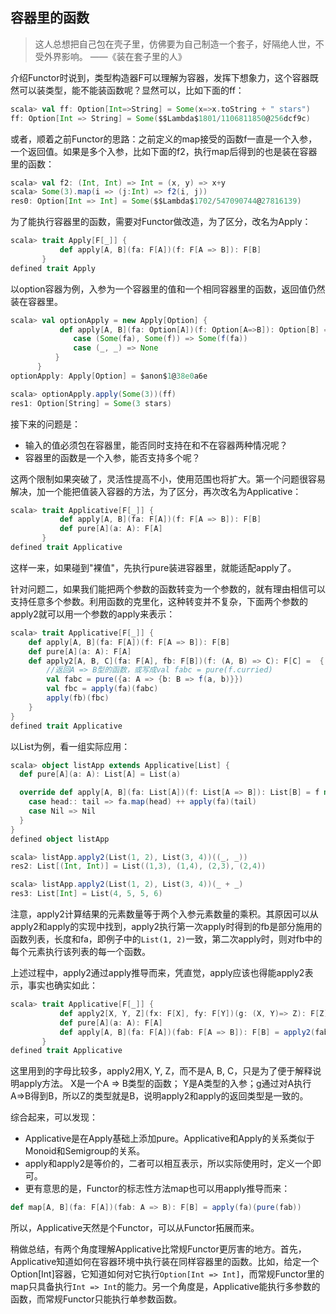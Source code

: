 ## 容器里的函数

> 这人总想把自己包在壳子里，仿佛要为自己制造一个套子，好隔绝人世，不受外界影响。 ——《装在套子里的人》

介绍Functor时说到，类型构造器F可以理解为容器，发挥下想象力，这个容器既然可以装类型，能不能装函数呢？显然可以，比如下面的ff：
```scala
scala> val ff: Option[Int=>String] = Some(x=>x.toString + " stars")
ff: Option[Int => String] = Some($$Lambda$1801/1106811850@256dcf9c)
```
或者，顺着之前Functor的思路：之前定义的map接受的函数f一直是一个入参，一个返回值。如果是多个入参，比如下面的f2，执行map后得到的也是装在容器里的函数：

```scala
scala> val f2: (Int, Int) => Int = (x, y) => x+y
scala> Some(3).map(i => (j:Int) => f2(i, j))
res0: Option[Int => Int] = Some($$Lambda$1702/547090744@27816139)
```

为了能执行容器里的函数，需要对Functor做改造，为了区分，改名为Apply：
```scala
scala> trait Apply[F[_]] {
           def apply[A, B](fa: F[A])(f: F[A => B]): F[B]
       }
defined trait Apply
```
以option容器为例，入参为一个容器里的值和一个相同容器里的函数，返回值仍然装在容器里。
```scala
scala> val optionApply = new Apply[Option] {
           def apply[A, B](fa: Option[A])(f: Option[A=>B]): Option[B] = (fa, f) match {
              case (Some(fa), Some(f)) => Some(f(fa))
              case (_, _) => None
          }
      }
optionApply: Apply[Option] = $anon$1@38e0a6e

scala> optionApply.apply(Some(3))(ff)
res1: Option[String] = Some(3 stars)
```
接下来的问题是：
* 输入的值必须包在容器里，能否同时支持在和不在容器两种情况呢？
* 容器里的函数是一个入参，能否支持多个呢？

这两个限制如果突破了，灵活性提高不小，使用范围也将扩大。第一个问题很容易解决，加一个能把值装入容器的方法，为了区分，再次改名为Applicative：
```scala
scala> trait Applicative[F[_]] {
           def apply[A, B](fa: F[A])(f: F[A => B]): F[B]
           def pure[A](a: A): F[A]
       }
defined trait Applicative
```
这样一来，如果碰到"裸值"，先执行pure装进容器里，就能适配apply了。

针对问题二，如果我们能把两个参数的函数转变为一个参数的，就有理由相信可以支持任意多个参数。利用函数的克里化，这种转变并不复杂，下面两个参数的apply2就可以用一个参数的apply来表示：
```scala
scala> trait Applicative[F[_]] {
    def apply[A, B](fa: F[A])(f: F[A => B]): F[B]
    def pure[A](a: A): F[A]
    def apply2[A, B, C](fa: F[A], fb: F[B])(f: (A, B) => C): F[C] =  {
        //返回A => B型的函数，或写成val fabc = pure(f.curried)
        val fabc = pure({a: A => {b: B => f(a, b)}})
        val fbc = apply(fa)(fabc)
        apply(fb)(fbc)
    }
}
defined trait Applicative
```

以List为例，看一组实际应用：
```scala
scala> object listApp extends Applicative[List] {
  def pure[A](a: A): List[A] = List(a)

  override def apply[A, B](fa: List[A])(f: List[A => B]): List[B] = f match {
    case head:: tail => fa.map(head) ++ apply(fa)(tail)
    case Nil => Nil
  }
}
defined object listApp

scala> listApp.apply2(List(1, 2), List(3, 4))((_, _))
res2: List[(Int, Int)] = List((1,3), (1,4), (2,3), (2,4))

scala> listApp.apply2(List(1, 2), List(3, 4))(_ + _)
res3: List[Int] = List(4, 5, 5, 6)
```
注意，apply2计算结果的元素数量等于两个入参元素数量的乘积。其原因可以从apply2和apply的实现中找到，apply2执行第一次apply时得到的fb是部分施用的函数列表，长度和fa，即例子中的`List(1, 2)`一致，第二次apply时，则对fb中的每个元素执行该列表的每一个函数。

上述过程中，apply2通过apply推导而来，凭直觉，apply应该也得能apply2表示，事实也确实如此：
```scala
scala> trait Applicative[F[_]] {
           def apply2[X, Y, Z](fx: F[X], fy: F[Y])(g: (X, Y)=> Z): F[Z]
           def pure[A](a: A): F[A]
           def apply[A, B](fa: F[A])(fab: F[A => B]): F[B] = apply2(fab, fa)((f, x) => f(x))
       }
defined trait Applicative
```
这里用到的字母比较多，apply2用X, Y, Z，而不是A, B, C，只是为了便于解释说明apply方法。
X是一个A => B类型的函数； Y是A类型的入参；g通过对A执行A=>B得到B，所以Z的类型就是B，说明apply2和apply的返回类型是一致的。

综合起来，可以发现：
* Applicative是在Apply基础上添加pure。Applicative和Apply的关系类似于Monoid和Semigroup的关系。
* apply和apply2是等价的，二者可以相互表示，所以实际使用时，定义一个即可。
* 更有意思的是，Functor的标志性方法map也可以用apply推导而来：
```scala
def map[A, B](fa: F[A])(fab: A => B): F[B] = apply(fa)(pure(fab))
```
所以，Applicative天然是个Functor，可以从Functor拓展而来。

稍做总结，有两个角度理解Applicative比常规Functor更厉害的地方。首先，Applicative知道如何在容器环境中执行装在同样容器里的函数。比如，给定一个Option[Int]容器，它知道如何对它执行`Option[Int => Int]`，而常规Functor里的map只具备执行`Int => Int`的能力。另一个角度是，Applicative能执行多参数的函数，而常规Functor只能执行单参数函数。
